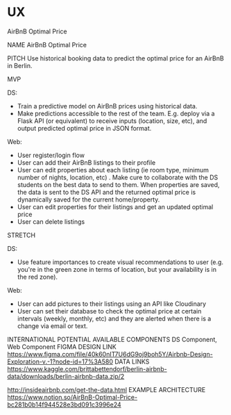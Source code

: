 # UX

AirBnB Optimal Price

NAME
AirBnB Optimal Price

PITCH
Use historical booking data to predict the optimal price for an AirBnB in Berlin. 

MVP

DS:
- Train a predictive model on AirBnB prices using historical data. 
- Make predictions accessible to the rest of the team. E.g. deploy via a Flask API (or equivalent) to receive inputs (location, size, etc), and output predicted optimal price in JSON format.

Web:
- User register/login flow
- User can add their AirBnB listings to their profile
- User can edit properties about each listing (ie room type, minimum number of nights, location, etc) . Make cure to collaborate with the DS students on the best data to send to them.  When properties are saved, the data is sent to the DS API and the returned optimal price is dynamically saved for the current home/property.
- User can edit properties for their listings and get an updated optimal price
- User can delete listings

STRETCH

DS:
- Use feature importances to create visual recommendations to user (e.g. you're in the green zone in terms of location, but your availability is in the red zone). 

Web:
- User can add pictures to their listings using an API like Cloudinary
- User can set their database to check the optimal price at certain intervals (weekly, monthly, etc) and they are alerted when there is a change via email or text.

INTERNATIONAL POTENTIAL
AVAILABLE COMPONENTS
DS Component, Web Component
FIGMA DESIGN LINK
https://www.figma.com/file/40k60nIT7U6dG9oj9boh5Y/Airbnb-Design-Exploration-v.-1?node-id=17%3A580
DATA LINKS
https://www.kaggle.com/brittabettendorf/berlin-airbnb-data/downloads/berlin-airbnb-data.zip/2

http://insideairbnb.com/get-the-data.html
EXAMPLE ARCHITECTURE
https://www.notion.so/AirBnB-Optimal-Price-bc281b0b14f944528e3bd091c3996e24